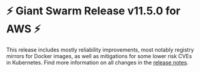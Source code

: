 # :zap: Giant Swarm Release v11.5.0 for AWS :zap:

This release includes mostly reliability improvements, most notably registry mirrors for Docker images, as well as mitigations for some lower risk CVEs in Kubernetes. Find more information on all changes in the [release notes](https://github.com/giantswarm/releases/tree/master/aws/v11.5.0).
